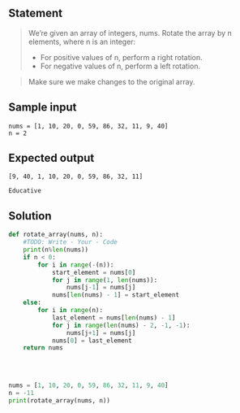 ## Statement 
> We’re given an array of integers, nums. Rotate the array by n elements, where n is an integer:
> - For positive values of n, perform a right rotation.
> - For negative values of n, perform a left rotation.

> Make sure we make changes to the original array.

## Sample input
```
nums = [1, 10, 20, 0, 59, 86, 32, 11, 9, 40]
n = 2
```

## Expected output

```
[9, 40, 1, 10, 20, 0, 59, 86, 32, 11]
```

`Educative`

## Solution

```python
def rotate_array(nums, n):
    #TODO: Write - Your - Code  
    print(n%len(nums))
    if n < 0:
        for i in range(-(n)):
            start_element = nums[0]
            for j in range(1, len(nums)):
                nums[j-1] = nums[j]
            nums[len(nums) - 1] = start_element
    else:
        for i in range(n):
            last_element = nums[len(nums) - 1]
            for j in range(len(nums) - 2, -1, -1):
                nums[j+1] = nums[j]
            nums[0] = last_element
    return nums
    

      
  
nums = [1, 10, 20, 0, 59, 86, 32, 11, 9, 40]
n = -11
print(rotate_array(nums, n))
```

